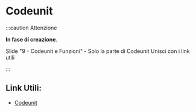 
# Codeunit

:::caution Attenzione

**In fase di creazione**.

Slide "9 - Codeunit e Funzioni" - Solo la parte di Codeunit
Unisci con i link utili

:::

## Link Utili:
* [Codeunit](https://learn.microsoft.com/it-it/dynamics365/business-central/dev-itpro/developer/devenv-codeunit-object)